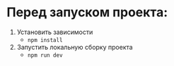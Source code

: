 # Перед запуском проекта:
1.  Установить зависимости
    - `npm install`
2.  Запустить локальную сборку проекта 
    - `npm run dev`


